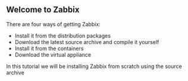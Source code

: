 ## Welcome to Zabbix

There are four ways of getting Zabbix:

- Install it from the distribution packages
- Download the latest source archive and compile it yourself
- Install it from the containers
- Download the virtual appliance

In this tutorial we will be installing Zabbix from scratch using the source archive
